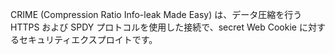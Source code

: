 CRIME (Compression Ratio Info-leak Made Easy) は、データ圧縮を行う HTTPS および SPDY プロトコルを使用した接続で、secret Web Cookie に対するセキュリティエクスプロイトです。